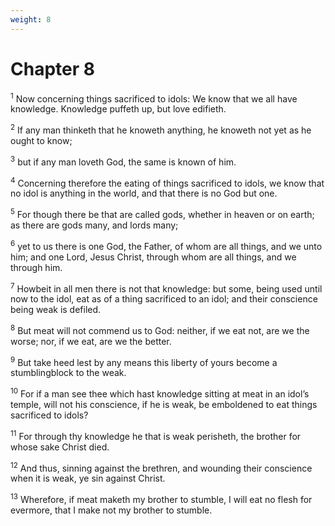 ```yaml
---
weight: 8
---
```


# Chapter 8

<sup>1</sup> Now concerning things sacrificed to idols: We know that we all have knowledge. Knowledge puffeth up, but love edifieth. 

<sup>2</sup> If any man thinketh that he knoweth anything, he knoweth not yet as he ought to know; 

<sup>3</sup> but if any man loveth God, the same is known of him. 

<sup>4</sup> Concerning therefore the eating of things sacrificed to idols, we know that no idol is anything in the world, and that there is no God but one. 

<sup>5</sup> For though there be that are called gods, whether in heaven or on earth; as there are gods many, and lords many; 

<sup>6</sup> yet to us there is one God, the Father, of whom are all things, and we unto him; and one Lord, Jesus Christ, through whom are all things, and we through him. 

<sup>7</sup> Howbeit in all men there is not that knowledge: but some, being used until now to the idol, eat as of a thing sacrificed to an idol; and their conscience being weak is defiled. 

<sup>8</sup> But meat will not commend us to God: neither, if we eat not, are we the worse; nor, if we eat, are we the better. 

<sup>9</sup> But take heed lest by any means this liberty of yours become a stumblingblock to the weak. 

<sup>10</sup> For if a man see thee which hast knowledge sitting at meat in an idol’s temple, will not his conscience, if he is weak, be emboldened to eat things sacrificed to idols? 

<sup>11</sup> For through thy knowledge he that is weak perisheth, the brother for whose sake Christ died. 

<sup>12</sup> And thus, sinning against the brethren, and wounding their conscience when it is weak, ye sin against Christ. 

<sup>13</sup> Wherefore, if meat maketh my brother to stumble, I will eat no flesh for evermore, that I make not my brother to stumble. 


